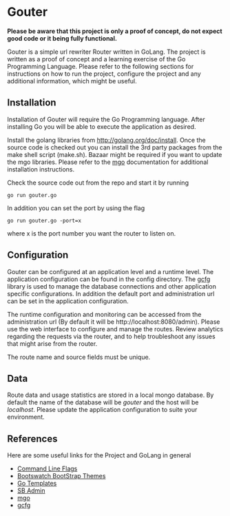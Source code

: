 Gouter
======

**Please be aware that this project is only a proof of concept, do not expect good code or it being fully functional.**

Gouter is a simple url rewriter Router written in GoLang. The project is written as a proof of concept and a learning exercise of the Go Programming Language.
Please refer to the following sections for instructions on how to run the project, configure the project and any additional information, which might be useful.

Installation
------------

Installation of Gouter will require the Go Programming language. After installing Go you will be able to execute the application as desired.

Install the golang libraries from http://golang.org/doc/install. Once the source code is checked out you can install the 3rd party packages
from the make shell script (make.sh). Bazaar might be required if you want to update the mgo libraries. Please refer to the [mgo](http://labix.org/mgo) documentation
for additional installation instructions.

Check the source code out from the repo and start it by running

    go run gouter.go

In addition you can set the port by using the flag

    go run gouter.go -port=x

where x is the port number you want the router to listen on.

Configuration
-------------

Gouter can be configured at an application level and a runtime level. The application configuration can be found in the
config directory. The [gcfg](https://code.google.com/p/gcfg/) library is used to manage the database connections and other application specific configurations.
In addition the default port and administration url can be set in the application configuration.

The runtime configuration and monitoring can be accessed from the administration url (By default it will be http://localhost:8080/admin).
Please use the web interface to configure and manage the routes. Review analytics regarding the requests via the router, and to help
troubleshoot any issues that might arise from the router.

The route name and source fields must be unique.

Data
----

Route data and usage statistics are stored in a local mongo database. By default the name of the database will be *gouter* and the host will
be *localhost*. Please update the application configuration to suite your environment.

References
----------

Here are some useful links for the Project and GoLang in general

* [Command Line Flags](https://gobyexample.com/command-line-flags)
* [Bootswatch BootStrap Themes](http://bootswatch.com/slate/)
* [Go Templates](http://jan.newmarch.name/go/template/chapter-template.html)
* [SB Admin](http://startbootstrap.com/sb-admin)
* [mgo](http://labix.org/mgo)
* [gcfg](https://code.google.com/p/gcfg/)